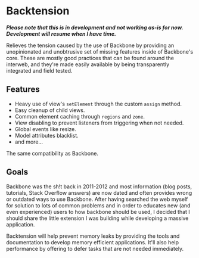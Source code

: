 # Backtension

***Please note that this is in development and not working as-is for now. Development will resume when I have time.***

Relieves the tension caused by the use of Backbone by providing an unopinionated and unobtrusive set of missing features inside of Backbone's core. These are mostly good practices that can be found around the interweb, and they're made easily available by being transparently integrated and field tested.

## Features

- Heavy use of view's `setElement` through the custom `assign` method.
- Easy cleanup of child views.
- Common element caching through `regions` and `zone`.
- View disabling to prevent listeners from triggering when not needed.
- Global events like resize.
- Model attributes blacklist.
- and more...

The same compatibility as Backbone.

## Goals

Backbone was the sh!t back in 2011-2012 and most information (blog posts, tutorials, Stack Overflow answers) are now dated and often provides wrong or outdated ways to use Backbone. After having searched the web myself for solution to lots of common problems and in order to educates new (and even experienced) users to how backbone should be used, I decided that I should share the little extension I was building while developing a massive application.

Backtension will help prevent memory leaks by providing the tools and documentation to develop memory efficient applications. It'll also help performance by offering to defer tasks that are not needed immediately.
